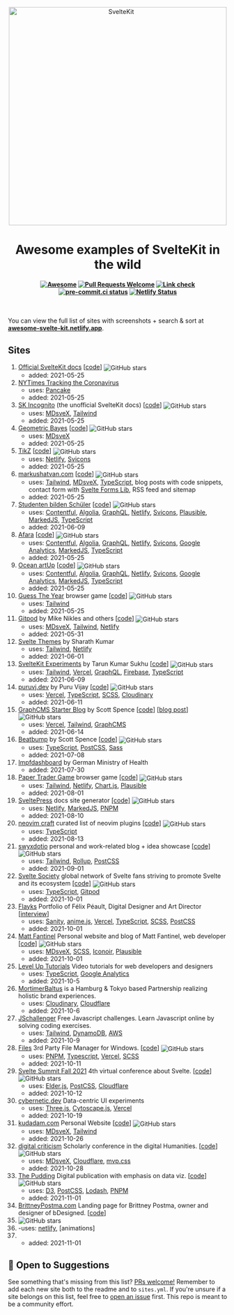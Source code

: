 <p align="center">
  <img src="site/static/svelte-kit.svg" alt="SvelteKit" width="500">
</p>

<h1 align="center">Awesome examples of SvelteKit in the wild</h1>

<h4 align="center">

[![Awesome](https://cdn.rawgit.com/sindresorhus/awesome/d7305f38d29fed78fa85652e3a63e154dd8e8829/media/badge.svg)](https://github.com/sindresorhus/awesome)
[![Pull Requests Welcome](https://img.shields.io/badge/Pull%20Requests-welcome-brightgreen.svg)](https://github.com/janosh/awesome-svelte-kit/pulls)
[![Link check](https://github.com/janosh/awesome-svelte-kit/actions/workflows/linkCheck.yml/badge.svg)](https://github.com/janosh/awesome-svelte-kit/actions/workflows/linkCheck.yml)
[![pre-commit.ci status](https://results.pre-commit.ci/badge/github/janosh/awesome-svelte-kit/main.svg)](https://results.pre-commit.ci/latest/github/janosh/awesome-svelte-kit/main)
[![Netlify Status](https://api.netlify.com/api/v1/badges/c23cb42d-d682-4c01-abf2-b9fd34d77793/deploy-status)](https://app.netlify.com/sites/awesome-svelte-kit/deploys)

</h4>

<br>

You can view the full list of sites with screenshots + search & sort at **[awesome-svelte-kit.netlify.app](https://awesome-svelte-kit.netlify.app)**.

## Sites

1. [Official SvelteKit docs](https://kit.svelte.dev) [[code](https://github.com/sveltejs/sites/tree/master/sites/kit.svelte.dev)]
   <img src="https://img.shields.io/github/stars/sveltejs/sites" alt="GitHub stars" valign="middle">
   - added: 2021-05-25
2. [NYTimes Tracking the Coronavirus](https://nytimes.com/interactive/2021/us/new-york-city-new-york-covid-cases.html)
   - uses: [Pancake]
   - added: 2021-05-25
3. [SK Incognito](https://sk-incognito.vercel.app) (the unofficial SvelteKit docs) [[code](https://github.com/GrygrFlzr/kit-docs)]
   <img src="https://img.shields.io/github/stars/GrygrFlzr/kit-docs" alt="GitHub stars" valign="middle">
   - uses: [MDsveX], [Tailwind]
   - added: 2021-05-25
4. [Geometric Bayes](https://svelte-geometric-bayes.netlify.app) [[code](https://github.com/janosh/svelte-geometric-bayes)]
   <img src="https://img.shields.io/github/stars/janosh/svelte-geometric-bayes" alt="GitHub stars" valign="middle">
   - uses: [MDsveX]
   - added: 2021-05-25
5. [TikZ](https://tikz.netlify.app) [[code](https://github.com/janosh/tikz)]
   <img src="https://img.shields.io/github/stars/janosh/tikz" alt="GitHub stars" valign="middle">
   - uses: [Netlify], [Svicons]
   - added: 2021-05-25
6. [markushatvan.com](https://markushatvan.com) [[code](https://github.com/mhatvan/markushatvan.com)]
   <img src="https://img.shields.io/github/stars/mhatvan/markushatvan.com" alt="GitHub stars" valign="middle">
   - uses: [Tailwind], [MDsveX], [TypeScript], blog posts with code snippets, contact form with [Svelte Forms Lib], RSS feed and sitemap
   - added: 2021-05-25
7. [Studenten bilden Schüler](https://studenten-bilden-schueler.de) [[code](https://github.com/sbsev/svelte-site)]
   <img src="https://img.shields.io/github/stars/sbsev/svelte-site" alt="GitHub stars" valign="middle">
   - uses: [Contentful], [Algolia], [GraphQL], [Netlify], [Svicons], [Plausible], [MarkedJS], [TypeScript]
   - added: 2021-06-09
8. [Afara](https://afara.foundation) [[code](https://github.com/janosh/afara)]
   <img src="https://img.shields.io/github/stars/janosh/afara" alt="GitHub stars" valign="middle">
   - uses: [Contentful], [Algolia], [GraphQL], [Netlify], [Svicons], [Google Analytics], [MarkedJS], [TypeScript]
   - added: 2021-05-25
9. [Ocean artUp](https://ocean-artup.eu) [[code](https://github.com/janosh/ocean-artup)]
   <img src="https://img.shields.io/github/stars/janosh/ocean-artup" alt="GitHub stars" valign="middle">
   - uses: [Contentful], [Algolia], [GraphQL], [Netlify], [Svicons], [Google Analytics], [MarkedJS], [TypeScript]
   - added: 2021-05-25
10. [Guess The Year](https://guess-the-year.davjhan.com) browser game [[code](https://github.com/davjhan/guess-the-year-game)]
    <img src="https://img.shields.io/github/stars/davjhan/guess-the-year-game" alt="GitHub stars" valign="middle">
    - uses: [Tailwind]
    - added: 2021-05-25
11. [Gitpod] by Mike Nikles and others [[code](https://github.com/gitpod-io/website)]
    <img src="https://img.shields.io/github/stars/gitpod-io/website" alt="GitHub stars" valign="middle">
    - uses: [MDsveX], [Tailwind], [Netlify]
    - added: 2021-05-31
12. [Svelte Themes](https://sveltethemes.dev) by Sharath Kumar
    - uses: [Tailwind], [Netlify]
    - added: 2021-06-01
13. [SvelteKit Experiments](https://sveltekit-demo-psi.vercel.app) by Tarun Kumar Sukhu [[code](https://github.com/tsukhu/sveltekit-demo)]
    <img src="https://img.shields.io/github/stars/tsukhu/sveltekit-demo" alt="GitHub stars" valign="middle">
    - uses: [Tailwind], [Vercel], [GraphQL], [Firebase], [TypeScript]
    - added: 2021-06-09
14. [puruvj.dev](https://puruvj.dev) by Puru Vijay [[code](https://github.com/puruvj/puruvjdev3)]
    <img src="https://img.shields.io/github/stars/puruvj/puruvjdev3" alt="GitHub stars" valign="middle">
    - uses: [Vercel], [TypeScript], [SCSS], [Cloudinary]
    - added: 2021-06-11
15. [GraphCMS Starter Blog](https://sveltekit-starter-blog.vercel.app) by Scott Spence [[code](http://github.com/spences10/sveltekit-starter-blog)] [[blog post](https://scottspence.com/posts/graphcms-svelte-starter)]
    <img src="https://img.shields.io/github/stars/spences10/sveltekit-starter-blog" alt="GitHub stars" valign="middle">
    - uses: [Vercel], [Tailwind], [GraphCMS]
    - added: 2021-06-14
16. [Beatbump](https://beatbump.ml) by Scott Spence [[code](http://github.com/snuffyDev/beatbump)]
    <img src="https://img.shields.io/github/stars/snuffyDev/beatbump" alt="GitHub stars" valign="middle">
    - uses: [TypeScript], [PostCSS], [Sass]
    - added: 2021-07-08
17. [Impfdashboard](https://impfdashboard.de/en) by German Ministry of Health
    - added: 2021-07-30
18. [Paper Trader Game](https://paper-trader.davjhan.com) browser game
    [[code]](https://github.com/davjhan/paper-trader-game)
    <img src="https://img.shields.io/github/stars/davjhan/paper-trader-game" alt="GitHub stars" valign="middle">
    - uses: [Tailwind], [Netlify], [Chart.js], [Plausible]
    - added: 2021-08-01
19. [SveltePress](https://sveltepress.geopjr.dev) docs site generator
    [[code]](https://github.com/GeopJr/SveltePress)
    <img src="https://img.shields.io/github/stars/GeopJr/SveltePress" alt="GitHub stars" valign="middle">
    - uses: [Netlify], [MarkedJS], [PNPM]
    - added: 2021-08-10
20. [neovim craft](https://neovimcraft.com) curated list of neovim plugins
    [[code]](https://github.com/neurosnap/neovimcraft)
    <img src="https://img.shields.io/github/stars/neurosnap/neovimcraft" alt="GitHub stars" valign="middle">
    - uses: [TypeScript]
    - added: 2021-08-13
21. [swyxdotio](https://swyx.io) personal and work-related blog + idea showcase
    [[code]](https://github.com/sw-yx/swyxdotio)
    <img src="https://img.shields.io/github/stars/sw-yx/swyxdotio" alt="GitHub stars" valign="middle">
    - uses: [Tailwind], [Rollup], [PostCSS]
    - added: 2021-09-01
22. [Svelte Society](https://sveltesociety.dev) global network of Svelte fans striving to promote Svelte and its ecosystem
    [[code]](https://github.com/svelte-society/sveltesociety.dev)
    <img src="https://img.shields.io/github/stars/svelte-society/sveltesociety.dev" alt="GitHub stars" valign="middle">
    - uses: [TypeScript], [Gitpod]
    - added: 2021-10-01
23. [Flayks](https://flayks.com) Portfolio of Félix Péault, Digital Designer and Art Director
    [[interview](https://sanity.io/blog/felix-peault-community-interview)]
    - uses: [Sanity], [anime.js], [Vercel], [TypeScript], [SCSS], [PostCSS]
    - added: 2021-10-01
24. [Matt Fantinel](https://fantinel.dev) Personal website and blog of Matt Fantinel, web developer
    [[code]](https://github.com/matfantinel/matfantinel.github.io)
    <img src="https://img.shields.io/github/stars/matfantinel/matfantinel.github.io" alt="GitHub stars" valign="middle">
    - uses: [MDsveX], [SCSS], [Iconoir], [Plausible]
    - added: 2021-10-01
25. [Level Up Tutorials](https://leveluptutorials.com) Video tutorials for web developers and designers
    - uses: [TypeScript], [Google Analytics]
    - added: 2021-10-5
26. [MortimerBaltus](https://mortimerbaltus.com) is a Hamburg & Tokyo based Partnership realizing holistic brand experiences.
    - uses: [Cloudinary], [Cloudflare]
    - added: 2021-10-6
27. [JSchallenger](https://jschallenger.com) Free Javascript challenges. Learn Javascript online by solving coding exercises.
    - uses: [Tailwind], [DynamoDB], [AWS]
    - added: 2021-10-9
28. [Files](https://files.community) 3rd Party File Manager for Windows.
    [[code](https://github.com/files-community/website)]
    <img src="https://img.shields.io/github/stars/files-community/website" alt="GitHub stars" valign="middle">
    - uses: [PNPM], [Typescript], [Vercel], [SCSS]
    - added: 2021-10-11
29. [Svelte Summit Fall 2021](https://sveltesummit.com) 4th virtual conference about Svelte.
    [[code](https://github.com/svelte-society/svelte-summit)]
    <img src="https://img.shields.io/github/stars/svelte-society/svelte-summit" alt="GitHub stars" valign="middle">
    - uses: [Elder.js], [PostCSS], [Cloudflare]
    - added: 2021-10-12
30. [cybernetic.dev](https://cybernetic.dev) Data-centric UI experiments
    - uses: [Three.js], [Cytoscape.js], [Vercel]
    - added: 2021-10-19
31. [kudadam.com](https://kudadam.com) Personal Website [[code](https://gituhb.com/biah/kudadam)]
    <img src="https://img.shields.io/github/stars/biah/kudadam" alt="GitHub stars" valign="middle">
    - uses: [MDsveX], [Tailwind]
    - added: 2021-10-26
32. [digital criticism](https://critique-digitale.ch) Scholarly conference in the digital Humanities. [[code](https://github.com/critique-digitale/critique-digitale.ch)]
    <img src="https://img.shields.io/github/stars/critique-digitale/critique-digitale.ch" alt="GitHub stars" valign="middle">
    - uses: [MDsveX], [Cloudflare], [mvp.css]
    - added: 2021-10-28
33. [The Pudding](https://pudding.cool) Digital publication with emphasis on data viz. [[code](https://github.com/the-pudding/website)]
    <img src="https://img.shields.io/github/stars/the-pudding/website" alt="GitHub stars" valign="middle">
    - uses: [D3], [PostCSS], [Lodash], [PNPM]
    - added: 2021-11-01
34. [BrittneyPostma.com](https://brittneypostma.com) Landing page for Brittney Postma, owner and designer of bDesigned. [[code](https://github.com/brittneypostma/brittneypostma.com)]
35. <img src="https://img.shield.io/github/stars/brittneypostma/brittneypostma.com" alt="GitHub stars" valign="middle">
36. -uses: [netlify], [animations]
37. - added: 2021-11-01

## 🎉 Open to Suggestions

See something that's missing from this list? [PRs welcome!](https://github.com/janosh/awesome-svelte-kit/edit/main/readme.md) Remember to add each new site both to the readme and to `sites.yml`. If you're unsure if a site belongs on this list, feel free to [open an issue](https://github.com/janosh/awesome-svelte-kit/issues/new) first. This repo is meant to be a community effort.

[mdsvex]: https://github.com/pngwn/MDsveX
[tailwind]: https://tailwindcss.com
[pancake]: https://github.com/Rich-Harris/pancake
[svelte forms lib]: https://github.com/tjinauyeung/svelte-forms-lib
[contentful]: https://contentful.com
[algolia]: https://algolia.com
[graphql]: https://graphql.org
[netlify]: https://netlify.com
[vercel]: https://vercel.com
[firebase]: https://firebase.google.com
[typescript]: https://typescriptlang.org
[scss]: https://sass-lang.com
[cloudinary]: https://cloudinary.com
[cloudflare]: https://cloudflare.com
[graphcms]: https://graphcms.com
[svicons]: https://github.com/janosh/svicons
[postcss]: https://postcss.org
[sass]: https://sass-lang.com
[chart.js]: https://chartjs.org
[plausible]: https://plausible.io
[google analytics]: https://analytics.google.com
[markedjs]: https://marked.js.org
[pnpm]: https://pnpm.io
[rollup]: https://rollupjs.org
[gitpod]: https://gitpod.io
[sanity]: https://sanity.io
[anime.js]: https://animejs.com
[iconoir]: https://iconoir.com
[dynamodb]: https://aws.amazon.com/dynamodb
[aws]: https://aws.amazon.com
[elder.js]: https://github.com/Elderjs/elderjs
[three.js]: https://threejs.org
[cytoscape.js]: https://js.cytoscape.org
[mvp.css]: https://github.com/andybrewer/mvp
[lodash]: https://lodash.com
[d3]: https://d3js.org
